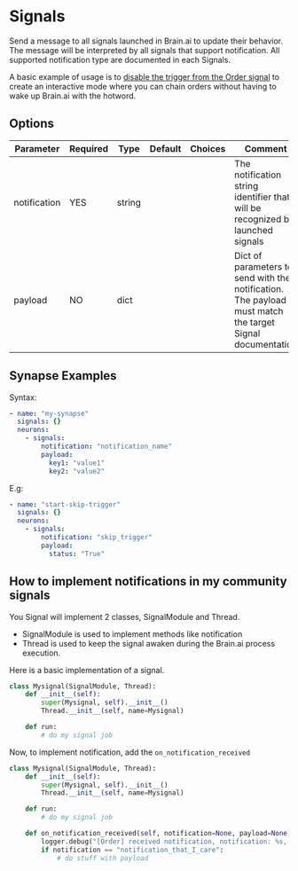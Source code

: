 # Signals

Send a message to all signals launched in Brain.ai to update their behavior.
The message will be interpreted by all signals that support notification.
All supported notification type are documented in each Signals.

A basic example of usage is to [disable the trigger from the Order signal](../../signals/order#control-from-the-signal-neuron) to create an interactive mode where you can chain orders without having to wake up Brain.ai with the hotword.

## Options

| Parameter    | Required | Type   | Default | Choices | Comment                                                                                                  |
|--------------|----------|--------|---------|---------|----------------------------------------------------------------------------------------------------------|
| notification | YES      | string |         |         | The notification string identifier that will be recognized by launched signals                           |
| payload      | NO       | dict   |         |         | Dict of parameters to send with the notification. The payload must match the target Signal documentation |


## Synapse Examples

Syntax:
```yml
- name: "my-synapse"
  signals: {}
  neurons:
    - signals:
        notification: "notification_name"
        payload:
          key1: "value1"
          key2: "value2"
```

E.g:
```yml
- name: "start-skip-trigger"
  signals: {}
  neurons:
    - signals:
        notification: "skip_trigger"
        payload:
          status: "True"
```

## How to implement notifications in my community signals

You Signal will implement 2 classes, SignalModule and Thread.

- SignalModule is used to implement methods like notification
- Thread is used to keep the signal awaken during the Brain.ai process execution.

Here is a basic implementation of a signal.
```python
class Mysignal(SignalModule, Thread):
    def __init__(self):
        super(Mysignal, self).__init__()
        Thread.__init__(self, name=Mysignal)

    def run:
        # do my signal job
```

Now, to implement notification, add the `on_notification_received`

```python
class Mysignal(SignalModule, Thread):
    def __init__(self):
        super(Mysignal, self).__init__()
        Thread.__init__(self, name=Mysignal)

    def run:
        # do my signal job

    def on_notification_received(self, notification=None, payload=None):
        logger.debug("[Order] received notification, notification: %s, payload: %s" % (notification, payload))
        if notification == "notification_that_I_care":
            # do stuff with payload
```
